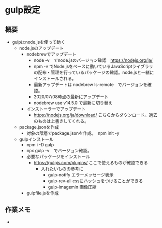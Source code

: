 # gulp設定

## 概要
- gulpはnode.jsを使って動く
    - node.jsのアップデート
        - nodebrewでアップデート
            - node -v　でnode.jsのバージョン確認　https://nodejs.org/ja/
            - npm -v でNode.jsをベースに動いているJavaScriptライブラリの配布・管理を行っているパッケージの確認。node.jsと一緒にインストールされる。
            - 最新アップデートは nodebrew ls-remote　でバージョンを確認。
            - 2020/07/08時点の最新にアップデート
            - nodebrew use v14.5.0 で最新に切り替え
        - インストーラーでアップデート
            - https://nodejs.org/ja/download/ こちらからダウンロード。過去のものは上書きしてくれる。
    - package.jsonを作成
        - 対象の階層でpackage.jsonを作成。　npm init -y
    - gulpインストール
        - npm i -D gulp
        - npx gulp -v　でバージョン確認。
        - 必要なパッケージをインストール
            - https://gulpjs.com/plugins/ ここで使えるものが確認できる
                - 入れたいものの参考に
                    - gulp-notify エラーメッセージ表示
                    - gulp-rev-all cssにハッシュをつけることができる
                    - gulp-imagemin 画像圧縮
        - gulpfile.jsを作成

## 作業メモ
-

